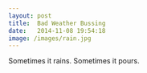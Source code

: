 ```yaml
---
layout: post
title:  Bad Weather Bussing
date:   2014-11-08 19:54:18
image: /images/rain.jpg
---
```


Sometimes it rains. Sometimes it pours.